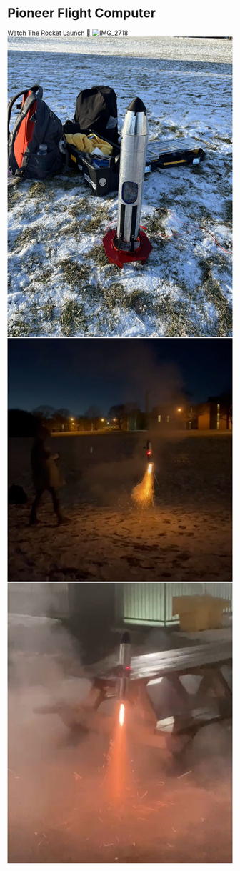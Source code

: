 # Pioneer Flight Computer
[Watch The Rocket Launch 🚀](https://github.com/wilsonchenghy/Pioneer_Flight_Computer/blob/main/assets/Rocket_Launch.MOV)
![IMG_2718](https://github.com/user-attachments/assets/736416be-c94d-4f24-be09-d7a5e66bf9f8)
![](https://github.com/wilsonchenghy/Pioneer_Flight_Computer/blob/main/assets/Pioneer.jpg)
![](https://github.com/wilsonchenghy/Pioneer_Flight_Computer/blob/main/assets/TVC_Rocket.jpg)
![](https://github.com/wilsonchenghy/Pioneer_Flight_Computer/blob/main/assets/TVC_Rocket_2.jpg)
